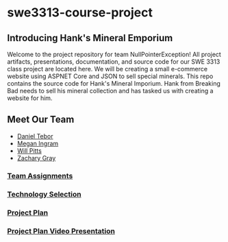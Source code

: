 # swe3313-course-project

## Introducing Hank's Mineral Emporium
Welcome to the project repository for team NullPointerException! All project artifacts, presentations, documentation, and source code for our SWE 3313 class project are located here. We will be creating a small e-commerce website using ASPNET Core and JSON to sell special minerals. This repo contains the source code for Hank's Mineral Imporium. Hank from Breaking Bad needs to sell his mineral collection and has tasked us with creating a website for him. 

## Meet Our Team
- [Daniel Tebor](docs/project-plan/dtebor-resume.md)
- [Megan Ingram](docs/project-plan/mingram-resume.md)
- [Will Pitts](docs/project-plan/wpitts-resume.md)
- [Zachary Gray](docs/project-plan/zgray-resume.md)<br>
### [Team Assignments](docs/project-plan/team-assignments.md)
### [Technology Selection](docs/project-plan/technology-selection.md)
### [Project Plan]()
### [Project Plan Video Presentation]()

